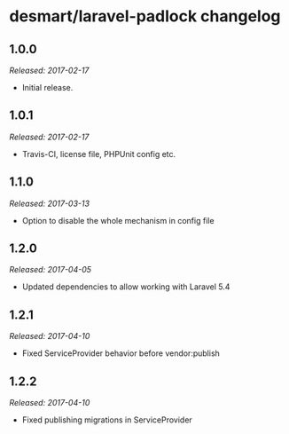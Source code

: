 # desmart/laravel-padlock changelog

## 1.0.0
_Released: 2017-02-17_
* Initial release.

## 1.0.1
_Released: 2017-02-17_
* Travis-CI, license file, PHPUnit config etc.

## 1.1.0
_Released: 2017-03-13_
* Option to disable the whole mechanism in config file

## 1.2.0
_Released: 2017-04-05_
* Updated dependencies to allow working with Laravel 5.4

## 1.2.1
_Released: 2017-04-10_
* Fixed ServiceProvider behavior before vendor:publish

## 1.2.2
_Released: 2017-04-10_
* Fixed publishing migrations in ServiceProvider